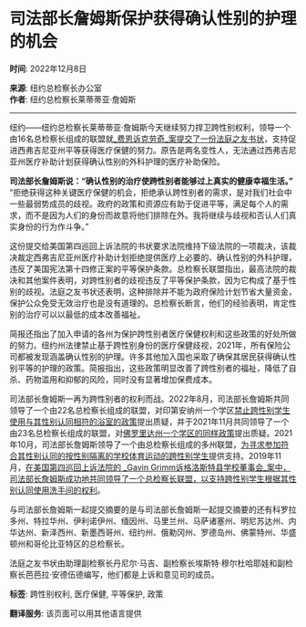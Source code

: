 # 司法部长詹姆斯保护获得确认性别的护理的机会

**时间**: 2022年12月8日

**来源**: 纽约总检察长办公室  
**作者**: 纽约总检察长莱蒂蒂亚·詹姆斯

---

纽约——纽约总检察长莱蒂蒂亚·詹姆斯今天继续努力捍卫跨性别权利，领导一个由16名总检察长组成的联盟就[_费恩诉克劳奇_案提交了一份法庭之友书状](https://zh.ag.ny.gov/sites/default/files/2022.12.07_fain_v._crouch_-_amicus_brief_on_behalf_of_new_york_et_al.pdf)，支持促进西弗吉尼亚州平等获得医疗保健的努力。原告是两名变性人，无法通过西弗吉尼亚州医疗补助计划获得确认性别的外科护理的医疗补助保险。

**司法部长詹姆斯说：“确认性别的治疗使跨性别者能够过上真实的健康幸福生活。”** “拒绝获得这种关键医疗保健的机会，拒绝承认跨性别者的需求，是对我们社会中一些最弱势成员的歧视。政府的政策和资源应有助于促进平等，满足每个人的需求，而不是因为人们的身份而故意将他们排除在外。我将继续与歧视和否认人们真实身份的行为作斗争。”

这份提交给美国第四巡回上诉法院的书状要求法院维持下级法院的一项裁决，该裁决裁定西弗吉尼亚州医疗补助计划拒绝提供医疗上必要的、确认性别的外科护理，违反了美国宪法第十四修正案的平等保护条款。总检察长联盟指出，最高法院的裁决和其他案件表明，对跨性别者的歧视违反了平等保护条款，因为它构成了基于性别的歧视。法庭之友书状还表明，这种排除并不能为政府保险计划节省大量资金，保护公众免受无效治疗也是没有道理的。总检察长断言，他们的经验表明，肯定性别的治疗可以以最低的成本改善福祉。

简报还指出了加入申请的各州为保护跨性别者医疗保健权利和这些政策的好处所做的努力。纽约州法律禁止基于跨性别身份的医疗保健歧视，2021年，所有保险公司都被发现涵盖确认性别的护理。许多其他加入国也采取了确保其居民获得确认性别平等的护理的政策。简报指出，这些政策明显改善了跨性别者的福祉，降低了自杀、药物滥用和抑郁的风险，同时没有显著增加保费成本。

司法部长詹姆斯一再为跨性别者的权利而战。2022年8月，司法部长詹姆斯共同领导了一个由22名总检察长组成的联盟，对印第安纳州一个学区[禁止跨性别学生使用与其性别认同相符的浴室的政策](https://zh.ag.ny.gov/press-release/2022/attorney-general-james-fights-protect-transgender-students-rights)提出质疑，并于2021年11月共同领导了一个由23名总检察长组成的联盟，对[佛罗里达州一个学区的同样政策](https://zh.ag.ny.gov/press-release/2021/attorney-general-james-fights-discrimination-against-transgender-students-schools)提出质疑。2021年10月，司法部长詹姆斯领导了一个由总检察长组成的多州联盟，[为寻求参加符合其性别认同的按性别隔离的学校体育运动的跨性别学生](https://zh.ag.ny.gov/press-release/2021/attorney-general-james-fights-protect-transgender-students-rights)提供支持。2019年11月，[在美国第四巡回上诉法院的 _Gavin Grimm诉格洛斯特县学校董事会_案中，司法部长詹姆斯成功地共同领导了一个总检察长联盟，以支持跨性别学生根据其性别认同使用洗手间的权利](https://zh.ag.ny.gov/press-release/2019/attorney-general-james-fights-transgender-discrimination)。

与司法部长詹姆斯一起提交摘要的是与司法部长詹姆斯一起提交摘要的还有科罗拉多州、特拉华州、伊利诺伊州、缅因州、马里兰州、马萨诸塞州、明尼苏达州、内华达州、新泽西州、新墨西哥州、纽约州、俄勒冈州、罗德岛州、佛蒙特州、华盛顿州和哥伦比亚特区的总检察长。

法庭之友书状由助理副检察长丹尼尔·马吉、副检察长埃斯特·穆尔杜哈耶娃和副检察长芭芭拉·安德伍德编写，他们都是上诉和意见司的成员。

**标签**: 跨性别权利, 医疗保健, 平等保护, 政策

**翻译服务**: 该页面可以用其他语言提供